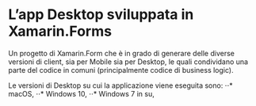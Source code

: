 # L’app Desktop sviluppata in Xamarin.Forms

Un progetto di Xamarin.Form che è in grado di generare delle diverse versioni di client, sia per Mobile sia per Desktop, le quali condividano una parte del codice in comuni (principalmente codice di business logic).

Le versioni di Desktop su cui la applicazione viene eseguita sono:
⋅⋅* macOS,
⋅⋅* Windows 10,
⋅⋅* Windows 7 in su,
